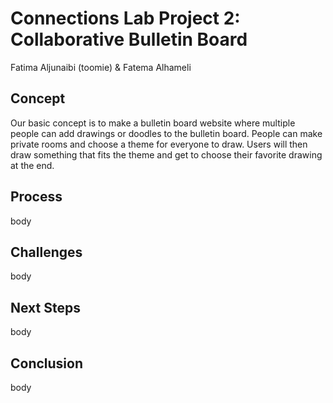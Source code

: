 # Connections Lab Project 2: Collaborative Bulletin Board 
Fatima Aljunaibi (toomie) & Fatema Alhameli

## Concept 
Our basic concept is to make a bulletin board website where multiple people can add drawings or doodles to the bulletin board. People can make private rooms and choose a theme for everyone to draw. Users will then draw something that fits the theme and get to choose their favorite drawing at the end. 

## Process
body

## Challenges
body

## Next Steps
body

## Conclusion
body


